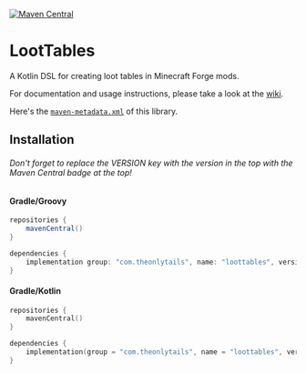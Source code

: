 [![Maven Central](https://maven-badges.herokuapp.com/maven-central/com.theonlytails/loottables/badge.svg)](https://maven-badges.herokuapp.com/maven-central/com.theonlytails/loottables)

# LootTables

A Kotlin DSL for creating loot tables in Minecraft Forge mods.

For documentation and usage instructions, please take a look at the [wiki](https://github.com/TheOnlyTails/LootTables/wiki).

Here's the [`maven-metadata.xml`](https://s01.oss.sonatype.org/service/local/repositories/releases/content/com/theonlytails/loottables/maven-metadata.xml) of this library.

## Installation

###### Don't forget to replace the VERSION key with the version in the top with the Maven Central badge at the top!

#### Gradle/Groovy

```groovy
repositories {
    mavenCentral()
}

dependencies {
    implementation group: "com.theonlytails", name: "loottables", version: VERSION
}
```

#### Gradle/Kotlin
```kotlin
repositories {
    mavenCentral()
}

dependencies {
    implementation(group = "com.theonlytails", name = "loottables", version = VERSION)
}
```
